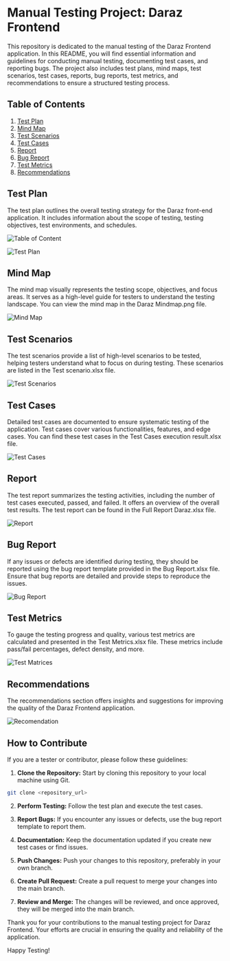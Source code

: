 # Manual Testing Project: Daraz Frontend

This repository is dedicated to the manual testing of the Daraz Frontend application. In this README, you will find essential information and guidelines for conducting manual testing, documenting test cases, and reporting bugs. The project also includes test plans, mind maps, test scenarios, test cases, reports, bug reports, test metrics, and recommendations to ensure a structured testing process.

## Table of Contents

1. [Test Plan](#test-plan)
2. [Mind Map](#mind-map)
3. [Test Scenarios](#test-scenarios)
4. [Test Cases](#test-cases)
5. [Report](#report)
6. [Bug Report](#bug-report)
7. [Test Metrics](#test-metrics)
8. [Recommendations](#recommendations)

## Test Plan

The test plan outlines the overall testing strategy for the Daraz front-end application. It includes information about the scope of testing, testing objectives, test environments, and schedules.

![Table of Content](Image/testplanindex.JPG)

![Test Plan](Image/testplan.JPG)

## Mind Map

The mind map visually represents the testing scope, objectives, and focus areas. It serves as a high-level guide for testers to understand the testing landscape. You can view the mind map in the Daraz Mindmap.png file.

![Mind Map](Image/mindmap.png)

## Test Scenarios

The test scenarios provide a list of high-level scenarios to be tested, helping testers understand what to focus on during testing. These scenarios are listed in the Test scenario.xlsx file.

![Test Scenarios](Image/testscenario.JPG)

## Test Cases

Detailed test cases are documented to ensure systematic testing of the application. Test cases cover various functionalities, features, and edge cases. You can find these test cases in the Test Cases execution result.xlsx file.

![Test Cases](Image/testcases.JPG)

## Report

The test report summarizes the testing activities, including the number of test cases executed, passed, and failed. It offers an overview of the overall test results. The test report can be found in the Full Report Daraz.xlsx file.

![Report](Image/testcasereport.JPG)

## Bug Report

If any issues or defects are identified during testing, they should be reported using the bug report template provided in the Bug Report.xlsx file. Ensure that bug reports are detailed and provide steps to reproduce the issues.

![Bug Report](Image/bugreport.JPG)

## Test Metrics

To gauge the testing progress and quality, various test metrics are calculated and presented in the Test Metrics.xlsx file. These metrics include pass/fail percentages, defect density, and more.

![Test Matrices](Image/testmatrices.JPG)

## Recommendations

The recommendations section offers insights and suggestions for improving the quality of the Daraz Frontend application.

![Recomendation](Image/recomendation.JPG)

## How to Contribute

If you are a tester or contributor, please follow these guidelines:

1. **Clone the Repository:** Start by cloning this repository to your local machine using Git.

```bash
git clone <repository_url>
```

2. **Perform Testing:** Follow the test plan and execute the test cases.

3. **Report Bugs:** If you encounter any issues or defects, use the bug report template to report them.

4. **Documentation:** Keep the documentation updated if you create new test cases or find issues.

5. **Push Changes:** Push your changes to this repository, preferably in your own branch.

6. **Create Pull Request:** Create a pull request to merge your changes into the main branch. 

7. **Review and Merge:** The changes will be reviewed, and once approved, they will be merged into the main branch.

Thank you for your contributions to the manual testing project for Daraz Frontend. Your efforts are crucial in ensuring the quality and reliability of the application. 

Happy Testing!
